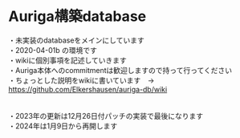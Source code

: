 # Auriga構築database<br>
・未実装のdatabaseをメインにしています<br>
・2020-04-01b の環境です<br>
・wikiに個別事項を記述していきます<br>
・Auriga本体へのcommitmentは歓迎しますので持って行ってください<br>
・ちょっとした説明をwikiに書いています　→　https://github.com/Elkershausen/auriga-db/wiki<br>
<br><br>
・2023年の更新は12月26日付パッチの実装で最後になります<br>
・2024年は1月9日から再開します<br>
